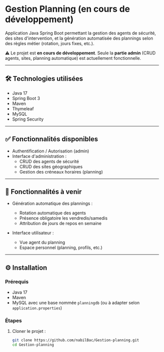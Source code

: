 # Gestion Planning (en cours de développement)

Application Java Spring Boot permettant la gestion des agents de sécurité, des sites d'intervention, et la génération automatisée des plannings selon des règles métier (rotation, jours fixes, etc.).

⚠️ Le projet est **en cours de développement**. Seule la **partie admin** (CRUD agents, sites, planning automatique) est actuellement fonctionnelle.

---

## 🛠 Technologies utilisées

- Java 17
- Spring Boot 3
- Maven
- Thymeleaf
- MySQL
- Spring Security

---

## ✅ Fonctionnalités disponibles

- Authentification / Autorisation (admin)
- Interface d'administration :
  - CRUD des agents de sécurité
  - CRUD des sites géographiques
  - Gestion des créneaux horaires (planning)

---

## 🚧 Fonctionnalités à venir

- Génération automatique des plannings :
  - Rotation automatique des agents
  - Présence obligatoire les vendredis/samedis
  - Attribution de jours de repos en semaine

- Interface utilisateur :
  - Vue agent du planning
  - Espace personnel (planning, profils, etc.)

---

## ⚙️ Installation

### Prérequis

- Java 17
- Maven
- MySQL avec une base nommée `planningdb` (ou à adapter selon `application.properties`)

### Étapes

1. Cloner le projet :
   ```bash
   git clone https://github.com/nabilBac/Gestion-planning.git
   cd Gestion-planning
